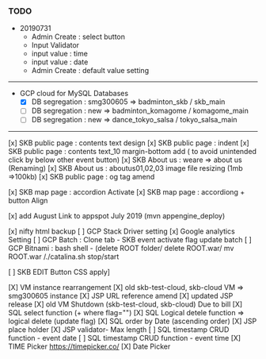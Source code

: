 ### TODO
+ 20190731
    - Admin Create : select button
    - Input Validator
    - input value : time
    - input value : date
    - Admin Create : default value setting
    
--- 
+ GCP cloud for MySQL Databases
     - [x] DB segregation : smg300605 => badminton_skb / skb_main
     - [ ] DB segregation : new       => badminton_komagome / komagome_main
     - [ ] DB segregation : new       => dance_tokyo_salsa / tokyo_salsa_main

---

[x] SKB public page : contents text design
[x] SKB public page : indent
[x] SKB public page : contents text_10 margin-bottom add ( to avoid unintended click by below other event button)
[x] SKB About us  : weare => about us (Renaming)
[x] SKB About us : aboutus01,02,03 image file resizing (1mb =>100kb)
[x] SKB public page : og tag amend

[x] SKB map page : accordion Activate
[x] SKB map page : accordiong + button Align

[x] add August Link to appspot July 2019 (mvn appengine_deploy)

[x] nifty html backup
[ ] GCP Stack Driver setting
[x] Google analytics Setting
[ ] GCP Batch : Clone tab - SKB event activate flag update batch
[ ] GCP Bitnami : bash shell - (delete ROOT folder/ delete ROOT.war/ mv ROOT.war /./catalina.sh stop/start 

[ ] SKB EDIT Button CSS apply]

[X] VM instance rearrangement 
[X] old skb-test-cloud, skb-cloud VM => smg300605 instance
[X] JSP URL reference amend
[X] updated JSP release
[X] old VM Shutdown   (skb-test-cloud, skb-cloud) Due to bill
[X] SQL select function (+ where flag="") 
[X] SQL Logical detele function => logical delete (update flag)
[X] SQL order by Date (ascending order)
[X] JSP place holder
[X] JSP validator- Max length
[ ] SQL timestamp CRUD function - event date
[ ] SQL timestamp CRUD function - event time
[X] TIME Picker https://timepicker.co/
[X] Date Picker



